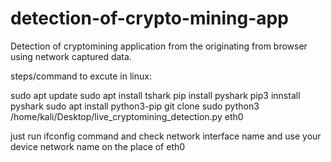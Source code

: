 # detection-of-crypto-mining-app

Detection of cryptomining application from the originating from browser using network captured data.

steps/command to excute in linux:

sudo apt update
sudo apt install tshark
pip install pyshark
pip3 innstall pyshark
sudo apt install python3-pip
git clone 
sudo python3 /home/kali/Desktop/live_cryptomining_detection.py eth0

just run ifconfig command and check network interface name and use your device network name on the place of eth0


